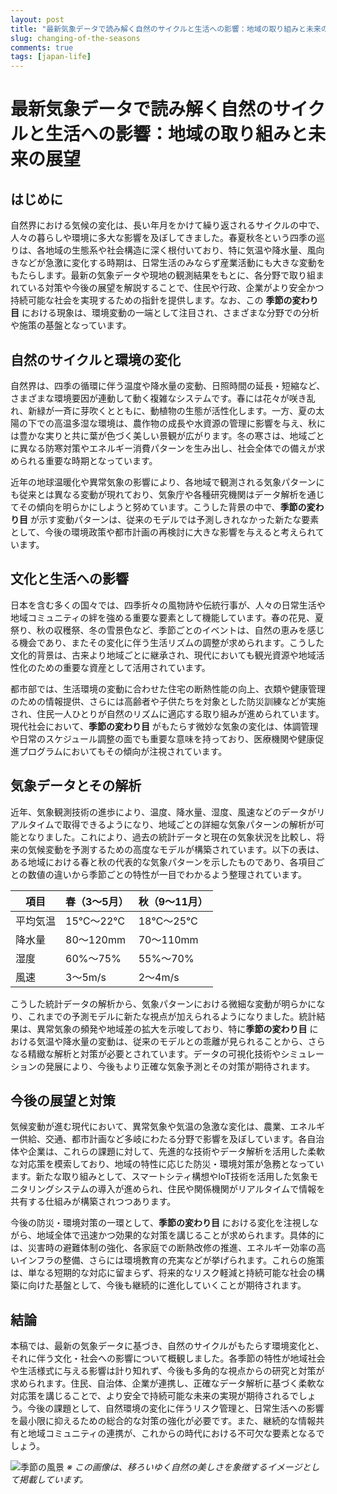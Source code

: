 ```yaml
---
layout: post
title: "最新気象データで読み解く自然のサイクルと生活への影響：地域の取り組みと未来の展望"
slug: changing-of-the-seasons
comments: true
tags: [japan-life]
---
```


# 最新気象データで読み解く自然のサイクルと生活への影響：地域の取り組みと未来の展望

## はじめに
自然界における気候の変化は、長い年月をかけて繰り返されるサイクルの中で、人々の暮らしや環境に多大な影響を及ぼしてきました。春夏秋冬という四季の巡りは、各地域の生態系や社会構造に深く根付いており、特に気温や降水量、風向きなどが急激に変化する時期は、日常生活のみならず産業活動にも大きな変動をもたらします。最新の気象データや現地の観測結果をもとに、各分野で取り組まれている対策や今後の展望を解説することで、住民や行政、企業がより安全かつ持続可能な社会を実現するための指針を提供します。なお、この **季節の変わり目** における現象は、環境変動の一端として注目され、さまざまな分野での分析や施策の基盤となっています。

## 自然のサイクルと環境の変化
自然界は、四季の循環に伴う温度や降水量の変動、日照時間の延長・短縮など、さまざまな環境要因が連動して動く複雑なシステムです。春には花々が咲き乱れ、新緑が一斉に芽吹くとともに、動植物の生態が活性化します。一方、夏の太陽の下での高温多湿な環境は、農作物の成長や水資源の管理に影響を与え、秋には豊かな実りと共に葉が色づく美しい景観が広がります。冬の寒さは、地域ごとに異なる防寒対策やエネルギー消費パターンを生み出し、社会全体での備えが求められる重要な時期となっています。

近年の地球温暖化や異常気象の影響により、各地域で観測される気象パターンにも従来とは異なる変動が現れており、気象庁や各種研究機関はデータ解析を通じてその傾向を明らかにしようと努めています。こうした背景の中で、**季節の変わり目** が示す変動パターンは、従来のモデルでは予測しきれなかった新たな要素として、今後の環境政策や都市計画の再検討に大きな影響を与えると考えられています。

## 文化と生活への影響
日本を含む多くの国々では、四季折々の風物詩や伝統行事が、人々の日常生活や地域コミュニティの絆を強める重要な要素として機能しています。春の花見、夏祭り、秋の収穫祭、冬の雪景色など、季節ごとのイベントは、自然の恵みを感じる機会であり、またその変化に伴う生活リズムの調整が求められます。こうした文化的背景は、古来より地域ごとに継承され、現代においても観光資源や地域活性化のための重要な資産として活用されています。

都市部では、生活環境の変動に合わせた住宅の断熱性能の向上、衣類や健康管理のための情報提供、さらには高齢者や子供たちを対象とした防災訓練などが実施され、住民一人ひとりが自然のリズムに適応する取り組みが進められています。現代社会において、**季節の変わり目** がもたらす微妙な気象の変化は、体調管理や日常のスケジュール調整の面でも重要な意味を持っており、医療機関や健康促進プログラムにおいてもその傾向が注視されています。

## 気象データとその解析
近年、気象観測技術の進歩により、温度、降水量、湿度、風速などのデータがリアルタイムで取得できるようになり、地域ごとの詳細な気象パターンの解析が可能となりました。これにより、過去の統計データと現在の気象状況を比較し、将来の気候変動を予測するための高度なモデルが構築されています。以下の表は、ある地域における春と秋の代表的な気象パターンを示したものであり、各項目ごとの数値の違いから季節ごとの特性が一目でわかるよう整理されています。

| 項目       | 春（3～5月）   | 秋（9～11月）   |
|------------|----------------|-----------------|
| 平均気温   | 15℃～22℃      | 18℃～25℃       |
| 降水量     | 80～120mm      | 70～110mm       |
| 湿度       | 60%～75%       | 55%～70%        |
| 風速       | 3～5m/s        | 2～4m/s         |

こうした統計データの解析から、気象パターンにおける微細な変動が明らかになり、これまでの予測モデルに新たな視点が加えられるようになりました。統計結果は、異常気象の頻発や地域差の拡大を示唆しており、特に**季節の変わり目** における気温や降水量の変動は、従来のモデルとの乖離が見られることから、さらなる精緻な解析と対策が必要とされています。データの可視化技術やシミュレーションの発展により、今後もより正確な気象予測とその対策が期待されます。

## 今後の展望と対策
気候変動が進む現代において、異常気象や気温の急激な変化は、農業、エネルギー供給、交通、都市計画など多岐にわたる分野で影響を及ぼしています。各自治体や企業は、これらの課題に対して、先進的な技術やデータ解析を活用した柔軟な対応策を模索しており、地域の特性に応じた防災・環境対策が急務となっています。新たな取り組みとして、スマートシティ構想やIoT技術を活用した気象モニタリングシステムの導入が進められ、住民や関係機関がリアルタイムで情報を共有する仕組みが構築されつつあります。

今後の防災・環境対策の一環として、**季節の変わり目** における変化を注視しながら、地域全体で迅速かつ効果的な対策を講じることが求められます。具体的には、災害時の避難体制の強化、各家庭での断熱改修の推進、エネルギー効率の高いインフラの整備、さらには環境教育の充実などが挙げられます。これらの施策は、単なる短期的な対応に留まらず、将来的なリスク軽減と持続可能な社会の構築に向けた基盤として、今後も継続的に進化していくことが期待されます。

## 結論
本稿では、最新の気象データに基づき、自然のサイクルがもたらす環境変化と、それに伴う文化・社会への影響について概観しました。各季節の特性が地域社会や生活様式に与える影響は計り知れず、今後も多角的な視点からの研究と対策が求められます。住民、自治体、企業が連携し、正確なデータ解析に基づく柔軟な対応策を講じることで、より安全で持続可能な未来の実現が期待されるでしょう。今後の課題として、自然環境の変化に伴うリスク管理と、日常生活への影響を最小限に抑えるための総合的な対策の強化が必要です。また、継続的な情報共有と地域コミュニティの連携が、これからの時代における不可欠な要素となるでしょう。

![季節の風景](https://example.com/seasonal_landscape.jpg)
*※ この画像は、移ろいゆく自然の美しさを象徴するイメージとして掲載しています。*
